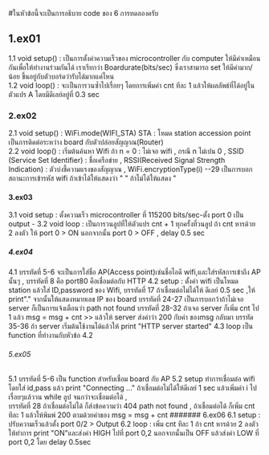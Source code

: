 #ในหัวข้อนี้จะเป็นการอธิบาย code ของ 6 การทดลองครับ
## 1.ex01  
 1.1 void setup() : เป็นการตั้งค่าความเร็วของ microcontroller กับ computer ให้มีค่าเหมือนกันเพื่อให้ทำงานร่วมกันได้ เราเรียกว่า Boardurate(bits/sec) ซึ่งเราสามารถ  set ให้มีค่ามาก/น้อย ขึ้นอยู่กับตัวบอร์ดว่ารับได้มากแค่ไหน  
 1.2 void loop() : จะเป็นการวนซ้ำไปเรื่อยๆ โดยการเพิ่มค่า cnt ทีละ 1 แล้วให้ผลลัพธ์ที่ได้อยู่ในตัวแปร A โดยมีดีเลย์อยู่ที่ 0.3 sec  
### 2.ex02  
 2.1 void setup() : WiFi.mode(WIFI_STA) STA : โหมด station accession point เป็นการติดต่อระหว่าง board กับตัวปล่อยสัญญาณ(Router)  
 2.2 void loop() : เริ่มต้นค้นหา Wifi ถ้า n = 0 : ไม่เจอ wifi , กรณี n ไม่เปน 0 , SSID (Service Set Identifier) : ชื่อเครือข่าย , RSSI(Received Signal Strength Indication) : ตัวบ่งชี้ความแรงของสัญญาณ , WiFi.encryptionType(i) --29 เป็นการบอกสถานะการเข้ารหัส wifi ถ้าเข้าได้ให้แสดงว่า " " ถ้าไม่ได้ให้แสดง "
#### 3.ex03
 3.1 void setup : ตั้งความเร็ว microcontroller ที่ 115200 bits/sec-ตั้ง port 0 เป็น output - 
 3.2 void loop : เป็นการวนลูปที่ให้ตัวแปร cnt + 1 ทุกครั้งที่วนลูป ถ้า cnt หารด้วย 2 ลงตัว ให้ port 0 > ON นอกจากนั้น port 0 > OFF , delay 0.5 sec
 ##### 4.ex04
 4.1 บรรทัดที่ 5-6 จะเป็นการใส่ชื่อ AP(Access point)เช่นชื่อไอดี wifi,และใส่รหัสการเข้าถึง AP นั้นๆ , บรรทัดที่ 8 คือ port80 คือเชื่อมต่อกับ HTTP 
 4.2 setup : ตั้งค่า wifi เป็นโหมด station แล้วใส่ ID,password ของ Wifi, บรรทัดที่ 17 ถ้าเชื่อมต่อไม่ได้ให้ ดีเลย์ 0.5 sec ,ให้ print"." จากนั้นให้แสดงหมายเลข IP ของ board 
             บรรทัดที่ 24-27 เป็นการบอกว้าถ้าไม่เจอ server ก็เป็นการแจ้งเตือนว่า path not found บรรทัดที่ 28-32 ถ้าเจอ server ก็เพิ่ม cnt ไป 1 แล้ว msg = msg + cnt >> แล้วให้ server ส่งคำว่า 200 กับค่า     ของmsg กลับมา บรรทัด 35-36 ถ้า server เริ่มต้นใช้งานได้แล้วให้ print "HTTP server started"
  4.3 loop เป็น function ที่ทำงานกับหัวข้อ 4.2
 ###### 5.ex05
 5.1 บรรทัดที่ 5-6 เป็น function สำหรับเชื่อม board กับ AP
 5.2 setup ทำการเชื่อมต่อ wifi โดยใส่ id,pass แล้ว print "Connecting ..." ถ้าเชื่อมต่อไม่ได้ให้ดีเลย์ 1 sec แล้วเพิ่มค่า i ไปเรื่อยๆแล้ววน while ลูป จนกว่าจะเชื่อมต่อได้ ,  
 บรรทัดที่ 28 ถ้าเชื่อมต่อไม่ได้ ก็ส่งข้อความว่า 404 path not found , ถ้าเชื่อมต่อได้ ก็เพิ่ม cnt ทีละ 1 แล้วให้พิมพ์ 200 ตามด้วยค่าของ msg = msg + cnt
####### 6.ex06
 6.1 setup : ปรับความเร็วแล้วตั้ง port 0/2 > Output
 6.2 loop : เพิ่ม cnt ทีละ 1 ถ้า cnt หารด้วย 2 ลงตัวให้ทำการ print "ON"และส่งค่า HIGH ไปที่ port 0,2 นอกจากนั้นเป็น OFF แล้วส่งค่า LOW ที่ port 0,2 โดย delay 0.5sec
